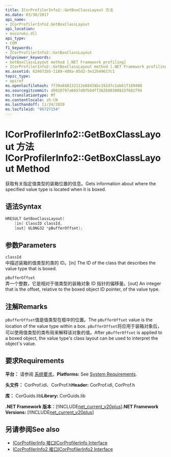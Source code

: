 ```yaml
---
title: ICorProfilerInfo2::GetBoxClassLayout 方法
ms.date: 03/30/2017
api_name:
- ICorProfilerInfo2.GetBoxClassLayout
api_location:
- mscorwks.dll
api_type:
- COM
f1_keywords:
- ICorProfilerInfo2::GetBoxClassLayout
helpviewer_keywords:
- GetBoxClassLayout method [.NET Framework profiling]
- ICorProfilerInfo2::GetBoxClassLayout method [.NET Framework profiling]
ms.assetid: 624672b5-1189-488a-85d2-3e12b49617c1
topic_type:
- apiref
ms.openlocfilehash: ff39a688132112e88438bc192d7c1ab61f169400
ms.sourcegitcommit: d8020797a6657d0fbbdff362b80300815f682f94
ms.translationtype: MT
ms.contentlocale: zh-CN
ms.lasthandoff: 11/24/2020
ms.locfileid: "95727154"
---
```

# <a name="icorprofilerinfo2getboxclasslayout-method"></a><span data-ttu-id="10094-102">ICorProfilerInfo2::GetBoxClassLayout 方法</span><span class="sxs-lookup"><span data-stu-id="10094-102">ICorProfilerInfo2::GetBoxClassLayout Method</span></span>

<span data-ttu-id="10094-103">获取有关指定值类型的装箱位置的信息。</span><span class="sxs-lookup"><span data-stu-id="10094-103">Gets information about where the specified value type is located when it is boxed.</span></span>  
  
## <a name="syntax"></a><span data-ttu-id="10094-104">语法</span><span class="sxs-lookup"><span data-stu-id="10094-104">Syntax</span></span>  
  
```cpp  
HRESULT GetBoxClassLayout(  
    [in] ClassID classId,  
    [out] ULONG32 *pBufferOffset);  
```  
  
## <a name="parameters"></a><span data-ttu-id="10094-105">参数</span><span class="sxs-lookup"><span data-stu-id="10094-105">Parameters</span></span>  

 `classId`  
 <span data-ttu-id="10094-106">中描述装箱的值类型的类的 ID。</span><span class="sxs-lookup"><span data-stu-id="10094-106">[in] The ID of the class that describes the value type that is boxed.</span></span>  
  
 `pBufferOffset`  
 <span data-ttu-id="10094-107">弄一个整数，它是相对于值类型的装箱对象 ID 指针的偏移量。</span><span class="sxs-lookup"><span data-stu-id="10094-107">[out] An integer that is the offset, relative to the boxed object ID pointer, of the value type.</span></span>  
  
## <a name="remarks"></a><span data-ttu-id="10094-108">注解</span><span class="sxs-lookup"><span data-stu-id="10094-108">Remarks</span></span>  

 <span data-ttu-id="10094-109">`pBufferOffset`值是值类型在框中的位置。</span><span class="sxs-lookup"><span data-stu-id="10094-109">The `pBufferOffset` value is the location of the value type within a box.</span></span> <span data-ttu-id="10094-110">`pBufferOffset`将应用于装箱对象后，可以使用值类型的类布局来解释该对象的值。</span><span class="sxs-lookup"><span data-stu-id="10094-110">After `pBufferOffset` is applied to a boxed object, the value type's class layout can be used to interpret the object's value.</span></span>  
  
## <a name="requirements"></a><span data-ttu-id="10094-111">要求</span><span class="sxs-lookup"><span data-stu-id="10094-111">Requirements</span></span>  

 <span data-ttu-id="10094-112">**平台：** 请参阅 [系统要求](../../get-started/system-requirements.md)。</span><span class="sxs-lookup"><span data-stu-id="10094-112">**Platforms:** See [System Requirements](../../get-started/system-requirements.md).</span></span>  
  
 <span data-ttu-id="10094-113">**头文件：** CorProf.idl、CorProf.h</span><span class="sxs-lookup"><span data-stu-id="10094-113">**Header:** CorProf.idl, CorProf.h</span></span>  
  
 <span data-ttu-id="10094-114">**库：** CorGuids.lib</span><span class="sxs-lookup"><span data-stu-id="10094-114">**Library:** CorGuids.lib</span></span>  
  
 <span data-ttu-id="10094-115">**.NET Framework 版本：**[!INCLUDE[net_current_v20plus](../../../../includes/net-current-v20plus-md.md)]</span><span class="sxs-lookup"><span data-stu-id="10094-115">**.NET Framework Versions:** [!INCLUDE[net_current_v20plus](../../../../includes/net-current-v20plus-md.md)]</span></span>  
  
## <a name="see-also"></a><span data-ttu-id="10094-116">另请参阅</span><span class="sxs-lookup"><span data-stu-id="10094-116">See also</span></span>

- [<span data-ttu-id="10094-117">ICorProfilerInfo 接口</span><span class="sxs-lookup"><span data-stu-id="10094-117">ICorProfilerInfo Interface</span></span>](icorprofilerinfo-interface.md)
- [<span data-ttu-id="10094-118">ICorProfilerInfo2 接口</span><span class="sxs-lookup"><span data-stu-id="10094-118">ICorProfilerInfo2 Interface</span></span>](icorprofilerinfo2-interface.md)
